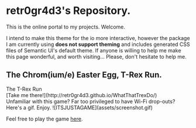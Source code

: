 # retr0gr4d3's Repository.

This is the online portal to my projects. Welcome.

I intend to make this theme for the io more interactive, however the package I am currently using **does not support theming** and includes generated CSS files of Semantic UI's default theme. If anyone is willing to help me make this page wonderful, and worth visiting... Please, don't hesitate to help me.


## The Chrom(ium/e) Easter Egg, T-Rex Run.
<div class="ui animated fade button" tabindex="0">
  <div class="visible content">The T-Rex Run</div>
  <div class="hidden content">
    [Take me there!](http://retr0gr4d3.github.io/WhatThatTrexDo/)
  </div>
</div>
Unfamiliar with this game? Far too privileged to have Wi-Fi drop-outs? Here's a gif. Enjoy.
![ITSJUSTAGAME](assets/screenshot.gif)

Feel free to play the game [here](http://retr0gr4d3.github.io/WhatThatTrexDo/).
